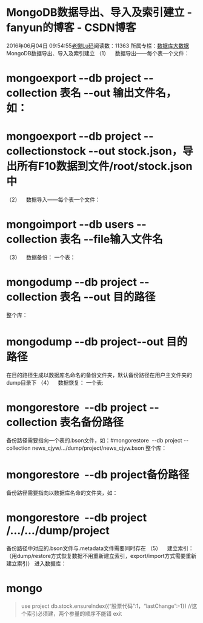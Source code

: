 # MongoDB数据导出、导入及索引建立 - fanyun的博客 - CSDN博客
2016年06月04日 09:54:55[老樊Lu码](https://me.csdn.net/fanyun_01)阅读数：11363
所属专栏：[数据库](https://blog.csdn.net/column/details/database-01.html)[大数据](https://blog.csdn.net/column/details/bigdata01.html)
MongoDB数据导出、导入及索引建立
（1）    数据导出——每个表一个文件：
# mongoexport --db project --collection 表名 --out 输出文件名，如：
# mongoexport --db project --collectionstock --out stock.json，导出所有F10数据到文件/root/stock.json中
（2）    数据导入——每个表一个文件：
# mongoimport --db users --collection 表名 --file输入文件名
（3）    数据备份：
一个表：
# mongodump --db project --collection 表名 --out 目的路径
整个库：
# mongodump --db project--out 目的路径
在目的路径生成以数据库名命名的备份文件夹，默认备份路径在用户主文件夹的dump目录下
（4）    数据恢复：
一个表:
# mongorestore  --db project --collection 表名备份路径
备份路径需要指向一个表的.bson文件，如：#mongorestore  --db project --collection news_cjyw/…/dump/project/news_cjyw.bson
整个库：
# mongorestore  --db project备份路径
备份路径需要指向以数据库名命的文件夹，如：
# mongorestore  --db project /…/…/dump/project
备份路径中对应的.bson文件与.metadata文件需要同时存在
（5）    建立索引：（用dump/restore方式恢复数据不用重新建立索引，export/import方式需要重新建立索引）
进入数据库：
# mongo
>use project
>db.stock.ensureIndex({“股票代码”:1，“lastChange”:-1}) //这个索引必须建，两个参量的顺序不能错
>exit
